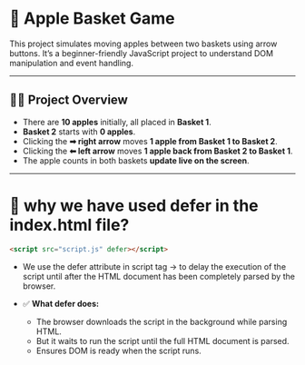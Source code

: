 # 🍎 Apple Basket Game

This project simulates moving apples between two baskets using arrow buttons. It’s a beginner-friendly JavaScript project to understand DOM manipulation and event handling.

---

## 👨‍🏫 Project Overview

- There are **10 apples** initially, all placed in **Basket 1**.
- **Basket 2** starts with **0 apples**.
- Clicking the **➡ right arrow** moves **1 apple from Basket 1 to Basket 2**.
- Clicking the **⬅ left arrow** moves **1 apple back from Basket 2 to Basket 1**.
- The apple counts in both baskets **update live on the screen**.

---

# 📝 why we have used defer in the index.html file?

```html
<script src="script.js" defer></script>
```

- We use the defer attribute in script tag -> to delay the execution of the script until after the HTML document has been completely parsed by the browser.

- ✅ **What defer does:**
  - The browser downloads the script in the background while parsing HTML.
  - But it waits to run the script until the full HTML document is parsed.
  - Ensures DOM is ready when the script runs.
